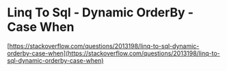 # Linq To Sql - Dynamic OrderBy - Case When

[https://stackoverflow.com/questions/2013198/linq-to-sql-dynamic-orderby-case-when](https://stackoverflow.com/questions/2013198/linq-to-sql-dynamic-orderby-case-when)

